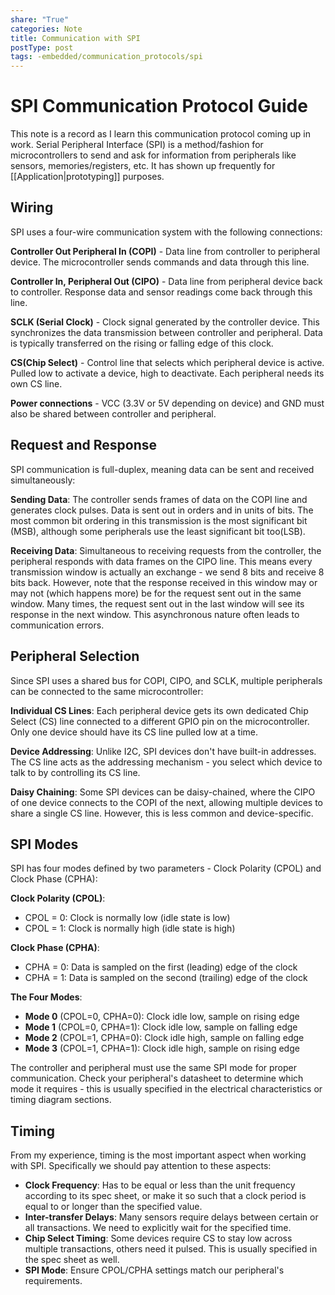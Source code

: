 ```yaml
---
share: "True"
categories: Note
title: Communication with SPI
postType: post
tags: -embedded/communication_protocols/spi
---
```

# SPI Communication Protocol Guide

This note is a record as I learn this communication protocol coming up in work. Serial Peripheral Interface (SPI) is a method/fashion for microcontrollers to send and ask for information from peripherals like sensors, memories/registers, etc. It has shown up frequently for [[Application|prototyping]] purposes.

## Wiring

SPI uses a four-wire communication system with the following connections:

**Controller Out Peripheral In (COPI)** - Data line from controller to peripheral device. The microcontroller sends commands and data through this line.

**Controller In, Peripheral Out (CIPO)** - Data line from peripheral device back to controller. Response data and sensor readings come back through this line.

**SCLK (Serial Clock)** - Clock signal generated by the controller device. This synchronizes the data transmission between controller and peripheral. Data is typically transferred on the rising or falling edge of this clock.

**CS(Chip Select)** - Control line that selects which peripheral device is active. Pulled low to activate a device, high to deactivate. Each peripheral needs its own CS line.

**Power connections** - VCC (3.3V or 5V depending on device) and GND must also be shared between controller and peripheral.

## Request and Response

SPI communication is full-duplex, meaning data can be sent and received simultaneously:

**Sending Data**: The controller sends frames of data on the COPI line and generates clock pulses. Data is sent out in orders and in units of bits. The most common bit ordering in this transmission is the most significant bit (MSB), although some peripherals use the least significant bit too(LSB).

**Receiving Data**: Simultaneous to receiving requests from the controller, the peripheral responds with data frames on the CIPO line. This means every transmission window is actually an exchange - we send 8 bits and receive 8 bits back. However, note that the response received in this window may or may not (which happens more) be for the request sent out in the same window. Many times, the request sent out in the last window will see its response in the next window. This asynchronous nature often leads to communication errors.  


## Peripheral Selection

Since SPI uses a shared bus for COPI, CIPO, and SCLK, multiple peripherals can be connected to the same microcontroller:

**Individual CS Lines**: Each peripheral device gets its own dedicated Chip Select (CS) line connected to a different GPIO pin on the microcontroller. Only one device should have its CS line pulled low at a time.

**Device Addressing**: Unlike I2C, SPI devices don't have built-in addresses. The CS line acts as the addressing mechanism - you select which device to talk to by controlling its CS line.

**Daisy Chaining**: Some SPI devices can be daisy-chained, where the CIPO of one device connects to the COPI of the next, allowing multiple devices to share a single CS line. However, this is less common and device-specific.

## SPI Modes

SPI has four modes defined by two parameters - Clock Polarity (CPOL) and Clock Phase (CPHA):

**Clock Polarity (CPOL)**:

- CPOL = 0: Clock is normally low (idle state is low)
- CPOL = 1: Clock is normally high (idle state is high)

**Clock Phase (CPHA)**:

- CPHA = 0: Data is sampled on the first (leading) edge of the clock
- CPHA = 1: Data is sampled on the second (trailing) edge of the clock

**The Four Modes**:

- **Mode 0** (CPOL=0, CPHA=0): Clock idle low, sample on rising edge
- **Mode 1** (CPOL=0, CPHA=1): Clock idle low, sample on falling edge
- **Mode 2** (CPOL=1, CPHA=0): Clock idle high, sample on falling edge
- **Mode 3** (CPOL=1, CPHA=1): Clock idle high, sample on rising edge

The controller and peripheral must use the same SPI mode for proper communication. Check your peripheral's datasheet to determine which mode it requires - this is usually specified in the electrical characteristics or timing diagram sections.

## Timing

From my experience, timing is the most important aspect when working with SPI. Specifically we should pay attention to these aspects:

- **Clock Frequency**: Has to be equal or less than the unit frequency according to its spec sheet, or make it so such that a clock period is equal to or longer than the specified value. 
- **Inter-transfer Delays**: Many sensors require delays between certain or all transactions. We need to explicitly wait for the specified time.
- **Chip Select Timing**: Some devices require CS to stay low across multiple transactions, others need it pulsed. This is usually specified in the spec sheet as well. 
- **SPI Mode**: Ensure CPOL/CPHA settings match our peripheral's requirements.

